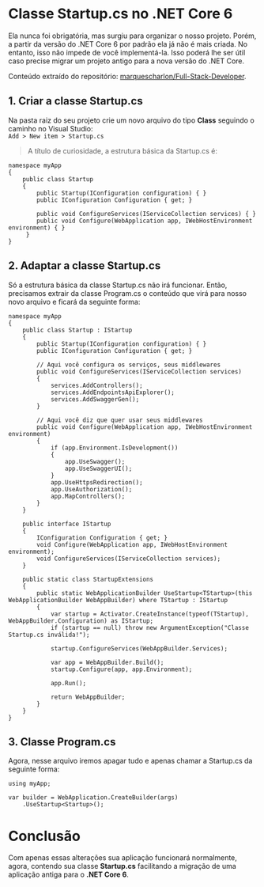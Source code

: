 # Classe Startup.cs no .NET Core 6
Ela nunca foi obrigatória, mas surgiu para organizar o nosso projeto. Porém, a partir da versão do .NET Core 6 por padrão ela já não é mais criada. No entanto, isso não impede de você implementá-la. Isso poderá lhe ser útil caso precise migrar um projeto antigo para a nova versão do .NET Core.

Conteúdo extraído do repositório: [marquescharlon/Full-Stack-Developer](https://github.com/marquescharlon/Full-Stack-Developer).

## 1. Criar a classe Startup.cs

Na pasta raiz do seu projeto crie um novo arquivo do tipo **Class** seguindo o caminho no Visual Studio: <br>
`Add > New item > Startup.cs`

> A título de curiosidade, a estrutura básica da Startup.cs é:

```
namespace myApp
{
    public class Startup
    {
        public Startup(IConfiguration configuration) { }
        public IConfiguration Configuration { get; }
        
        public void ConfigureServices(IServiceCollection services) { }
        public void Configure(WebApplication app, IWebHostEnvironment environment) { }
     }
}
```

## 2. Adaptar a classe Startup.cs
Só a estrutura básica da classe Startup.cs não irá funcionar. Então, precisamos extrair da classe Program.cs o conteúdo que virá para nosso novo arquivo e ficará da seguinte forma:

```
namespace myApp
{
    public class Startup : IStartup
    {
        public Startup(IConfiguration configuration) { }
        public IConfiguration Configuration { get; }
        
        // Aqui você configura os serviços, seus middlewares
        public void ConfigureServices(IServiceCollection services)
        {
            services.AddControllers();
            services.AddEndpointsApiExplorer();
            services.AddSwaggerGen();
        }
        
        // Aqui você diz que quer usar seus middlewares
        public void Configure(WebApplication app, IWebHostEnvironment environment)
        {
            if (app.Environment.IsDevelopment())
            {
                app.UseSwagger();
                app.UseSwaggerUI();
            }
            app.UseHttpsRedirection();
            app.UseAuthorization();
            app.MapControllers();
        }
    }

    public interface IStartup
    {
        IConfiguration Configuration { get; }
        void Configure(WebApplication app, IWebHostEnvironment environment);
        void ConfigureServices(IServiceCollection services);
    }
    
    public static class StartupExtensions
    {
        public static WebApplicationBuilder UseStartup<TStartup>(this WebApplicationBuilder WebAppBuilder) where TStartup : IStartup
        {
            var startup = Activator.CreateInstance(typeof(TStartup), WebAppBuilder.Configuration) as IStartup;
            if (startup == null) throw new ArgumentException("Classe Startup.cs inválida!");

            startup.ConfigureServices(WebAppBuilder.Services);

            var app = WebAppBuilder.Build();
            startup.Configure(app, app.Environment);

            app.Run();

            return WebAppBuilder;
        }
    }
}
```

## 3. Classe Program.cs
Agora, nesse arquivo iremos apagar tudo e apenas chamar a Startup.cs da seguinte forma:

```
using myApp;

var builder = WebApplication.CreateBuilder(args)
    .UseStartup<Startup>();
```

# Conclusão
Com apenas essas alterações sua aplicação funcionará normalmente, agora, contendo sua classe **Startup.cs** facilitando a migração de uma aplicação antiga para o **.NET Core 6**.
